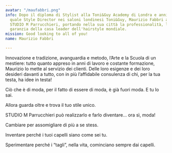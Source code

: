 ```yaml
---
avatar: "/maufabbri.png"
info: Dopo il diploma di Stylist alla Toni&Guy Academy di Londra e anni di esperienza
  quale Style Director nei saloni londinesi Toni&Guy, Maurizio Fabbri apre ad Imola
  STUDIO M Parrucchieri, portando nella sua città la professionalità, l'estro, la
  garanzia della casa leader dell'hairstyle mondiale.
mission: Good looking to all of you!
name: Maurizio Fabbri

---
```

Innovazione e tradizione, avanguardia e metodo, l’Arte e la Scuola di un mestiere: tutto quanto appreso in anni di lavoro e costante formazione, Maurizio lo mette al servizio dei clienti. Delle loro esigenze e dei loro desideri davanti a tutto, con in più l’affidabile consulenza di chi, per la tua testa, ha idee in testa!


Ciò che è di moda, per il fatto di essere di moda, è già fuori moda. E tu lo sai.

 Allora guarda oltre e trova il tuo stile unico.

 STUDIO M Parrucchieri può realizzarlo e farlo diventare… ora sì, moda!

Cambiare per assomigliare di più a se stess.

Inventare perché i tuoi capelli siano come sei tu.

Sperimentare perché i “tagli”, nella vita, cominciano sempre dai capelli.